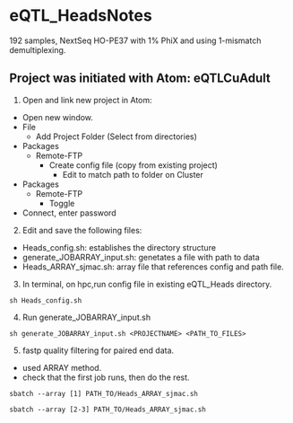 # eQTL_HeadsNotes

192 samples, NextSeq HO-PE37 with 1% PhiX and using 1-mismatch demultiplexing.

## Project was initiated with Atom: eQTLCuAdult

1. Open and link new project in Atom:
  * Open new window.
  * File
    * Add Project Folder (Select from directories)
  * Packages
    * Remote-FTP
      * Create config file (copy from existing project)
        * Edit to match path to folder on Cluster
  * Packages
    * Remote-FTP
      * Toggle
  * Connect, enter password

2. Edit and save the following files:
  * Heads_config.sh: establishes the directory structure
  * generate_JOBARRAY_input.sh: genetates a file with path to data
  * Heads_ARRAY_sjmac.sh: array file that references config and path file.

3. In terminal, on hpc,run config file in existing eQTL_Heads directory.

```
sh Heads_config.sh
```

4. Run generate_JOBARRAY_input.sh

```
sh generate_JOBARRAY_input.sh <PROJECTNAME> <PATH_TO_FILES>
```

5. fastp quality filtering for paired end data.
 * used ARRAY method.
 * check that the first job runs, then do the rest.
 
```
sbatch --array [1] PATH_TO/Heads_ARRAY_sjmac.sh

sbatch --array [2-3] PATH_TO/Heads_ARRAY_sjmac.sh
```


